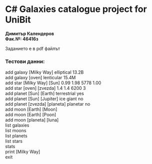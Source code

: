 # C# Galaxies catalogue project for UniBit
**Димитър Календеров**  
**Фак.№: 46416з** 

Заданието е в pdf файлът

### Тестови данни:

add galaxy [Milky Way] elliptical 13.2B  
add galaxy [oven] lenticular 15.4M  
add star [Milky Way] [Sun] 0.99 1.98 5778 1.00  
add star [oven] [zvezda] 1.4 1.4 6200 3  
add planet [Sun] [Earth] terrestrial yes  
add planet [Sun] [Jupiter] ice giant no  
add planet [zvezda] [planeta] planetar no  
add moon [Earth] [Moon]  
add moon [Earth] [Poon]  
add moon [planeta] [luna]  
list galaxies  
list moons  
list planets  
list stars  
stats  
print [Milky Way]  
exit  
